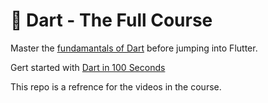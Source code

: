 # 🎯 Dart - The Full Course

Master the [fundamantals of Dart](https://fireship.io/courses/dart/) before jumping into Flutter. 

Gert started with [Dart in 100 Seconds](https://youtu.be/NrO0CJCbYLA)

This repo is a refrence for the videos in the course.